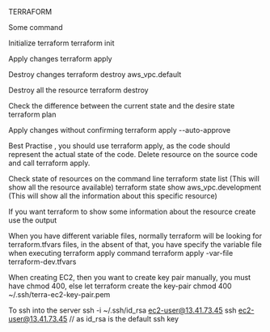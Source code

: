TERRAFORM

Some command

Initialize terraform
    terraform init 

Apply changes
    terraform apply

Destroy changes
    terraform destroy aws_vpc.default

Destroy all the resource
    terraform destroy

Check the difference between the current state and the desire state
    terraform plan

Apply changes without confirming
    terraform apply --auto-approve

Best Practise , you should use terraform apply, as the code should represent the actual state of the code.
Delete resource on the source code and call terraform apply.

Check state of resources on the command line
    terraform state list (This will show all the resource available)
    terraform state show aws_vpc.development (This will show all the information about this specific resource)

If you want terraform to show some information about the resource create
    use the output

When you have different variable files, normally terraform will be looking for terraform.tfvars files, 
in the absent of that, you have specify the variable file when executing terraform apply command
    terraform apply -var-file terraform-dev.tfvars

When creating EC2, then you want to create key pair manually, you must have chmod 400, else let terraform create the key-pair
    chmod 400 ~/.ssh/terra-ec2-key-pair.pem

To ssh into the server
    ssh -i  ~/.ssh/id_rsa ec2-user@13.41.73.45
    ssh  ec2-user@13.41.73.45  // as id_rsa is the default ssh key 